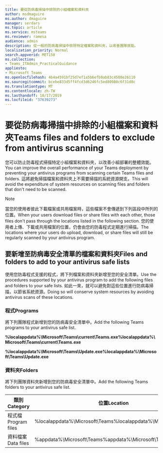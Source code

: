 ```yaml
---
title: 要從防病毒掃描中排除的小組檔案和資料夾
author: msdmaguire
ms.author: dmaguire
manager: serdars
ms.topic: article
ms.service: msteams
ms.reviewer: ramesa
audience: admin
description: 從一般的防病毒掃描中排除特定檔案和資料夾，以改善團隊效能。
localization_priority: Normal
search.appverid: MET150
ms.collection:
- Teams_ITAdmin_PracticalGuidance
appliesto:
- Microsoft Teams
ms.openlocfilehash: 4b4a4591bf25d7ef1a5b6efb9ab83c4508e26110
ms.sourcegitcommit: bcebe833d5ff4fcd3d6246fc5ed80980c6f31d0c
ms.translationtype: MT
ms.contentlocale: zh-TW
ms.lasthandoff: 10/17/2019
ms.locfileid: "37639273"
---
```

<a name="teams-files-and-folders-to-exclude-from-antivirus-scanning"></a><span data-ttu-id="186fb-103">要從防病毒掃描中排除的小組檔案和資料夾</span><span class="sxs-lookup"><span data-stu-id="186fb-103">Teams files and folders to exclude from antivirus scanning</span></span>
=================================

<span data-ttu-id="186fb-104">您可以防止防毒程式掃描特定小組檔案和資料夾，以改善小組部署的整體效能。</span><span class="sxs-lookup"><span data-stu-id="186fb-104">You can improve the overall performance of your Teams deployment by preventing your antivirus programs from scanning certain Teams files and folders.</span></span> <span data-ttu-id="186fb-105">這將避免掃描檔案和資料夾上不需要掃描的系統資源開支。</span><span class="sxs-lookup"><span data-stu-id="186fb-105">This will avoid the expenditure of system resources on scanning files and folders that don't need to be scanned.</span></span>

> [!NOTE]
> <span data-ttu-id="186fb-106">當您的使用者彼此下載檔案或共用檔案時，這些檔案不會傳遞到下列區段中所列的位置。</span><span class="sxs-lookup"><span data-stu-id="186fb-106">When your users download files or share files with each other, those files don't pass through the locations listed in the following section.</span></span> <span data-ttu-id="186fb-107">您的使用者上傳、下載或共用檔案的位置，仍會由您的防毒程式定期進行掃描。</span><span class="sxs-lookup"><span data-stu-id="186fb-107">The locations where your users do upload, download, or share files will still be regularly scanned by your antivirus program.</span></span>

## <a name="files-and-folders-to-add-to-your-antivirus-safe-lists"></a><span data-ttu-id="186fb-108">要新增至防病毒安全清單的檔案和資料夾</span><span class="sxs-lookup"><span data-stu-id="186fb-108">Files and folders to add to your antivirus safe lists</span></span>

<span data-ttu-id="186fb-109">使用您防毒程式支援的程式，將下列檔案和資料夾新增至您的安全清單。</span><span class="sxs-lookup"><span data-stu-id="186fb-109">Use the procedures supported by your antivirus program to add the following files and folders to your safe lists.</span></span> <span data-ttu-id="186fb-110">如此一來，就可以避免對這些位置進行防病毒掃描，以節省系統資源。</span><span class="sxs-lookup"><span data-stu-id="186fb-110">Doing so will conserve system resources by avoiding antivirus scans of these locations.</span></span>

### <a name="programs"></a><span data-ttu-id="186fb-111">程式</span><span class="sxs-lookup"><span data-stu-id="186fb-111">Programs</span></span>

<span data-ttu-id="186fb-112">將下列團隊程式新增到您的防病毒安全清單中。</span><span class="sxs-lookup"><span data-stu-id="186fb-112">Add the following Teams programs to your antivirus safe list.</span></span>

<span data-ttu-id="186fb-113">**%localappdata%\Microsoft\Teams\current\Teams.exe**</span><span class="sxs-lookup"><span data-stu-id="186fb-113">**%localappdata%\Microsoft\Teams\current\Teams.exe**</span></span>

<span data-ttu-id="186fb-114">**%localappdata%\Microsoft\Teams\Update.exe**</span><span class="sxs-lookup"><span data-stu-id="186fb-114">**%localappdata%\Microsoft\Teams\Update.exe**</span></span>

### <a name="folders"></a><span data-ttu-id="186fb-115">資料夾</span><span class="sxs-lookup"><span data-stu-id="186fb-115">Folders</span></span>

<span data-ttu-id="186fb-116">將下列團隊資料夾新增到您的防病毒安全清單中。</span><span class="sxs-lookup"><span data-stu-id="186fb-116">Add the following Teams folders to your antivirus safe list.</span></span>

|<span data-ttu-id="186fb-117">類別</span><span class="sxs-lookup"><span data-stu-id="186fb-117">Category</span></span>  |<span data-ttu-id="186fb-118">位置</span><span class="sxs-lookup"><span data-stu-id="186fb-118">Location</span></span>  |
|---------|---------|
|<span data-ttu-id="186fb-119">程式檔</span><span class="sxs-lookup"><span data-stu-id="186fb-119">Program files</span></span>  |<span data-ttu-id="186fb-120">%localappdata%\Microsoft\Teams</span><span class="sxs-lookup"><span data-stu-id="186fb-120">%localappdata%\Microsoft\Teams</span></span>|
|<span data-ttu-id="186fb-121">資料檔案</span><span class="sxs-lookup"><span data-stu-id="186fb-121">Data files</span></span>     |<span data-ttu-id="186fb-122">%appdata%\Microsoft\Teams</span><span class="sxs-lookup"><span data-stu-id="186fb-122">%appdata%\Microsoft\Teams</span></span>\|